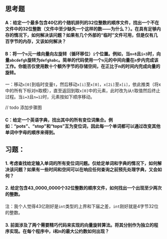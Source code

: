 ## 思考题

#### A：给定一个最多包含40亿的个随机排列的32位整数的顺序文件，找出一个不在文件中的32位整数（文件中至少缺失一个这样的数——为什么？）。在具有足够内存的情况下，如何解决该问题？如果有几个外部的“临时”文件可用，但是仅有几百字节的内存，又该如何解决？



#### B：将一个`n`元一维向量向左旋转（循环移位）`i`个位置。例如，当`n=8`且`i=3`时，向量`abcdefgh`旋转为`defghabc`。简单的代码使用一个`n`元的中间向量在`n`步内完成该工作。你能否仅使用数十个额外字节的存储空间，在正比于n的时间内完成向量的旋转。

一：移动`x[0]`到临时变量`t`，然后移动`x[i]`至`x[0]`，`x[2i]`至`x[i]`，依此推类（将x中的所有下标对n取模），直至返回到取`x[0]`中的元素，此时改为从`t`取值然后终止过程。当`i=3`且`n=12`时，元素按如下顺序移动。

// todo 添加步骤图



#### C：给定一个英语字典，找出其中的所有变位词集合。例如：“pots”、“stop”和“tops”互为变位词，因此每一个单词都可以通过改变其他单词中字母的顺序来得到。



## 习题：

#### 1. 考虑查找给定输入单词的所有变位词问题。仅给定单词和字典的情况下，如何解决该问题？如果有一些时间和空间可以在响应任何查询之前预先处理字典，又会如何？



#### 2. 给定包含43_0000_0000个32位整数的顺序文件，如何找出一个出现至少两次的整数。

注：我个人觉得43亿刚好是`int`类型的上界和下届之差，`int`刚好就是4字节32位的整数。





#### 3. 前面涉及了两个需要精巧代码来实现的向量旋转算法。将其分别作为独立的程序实现。在每个程序中，i和n的最大公约数如何出现？